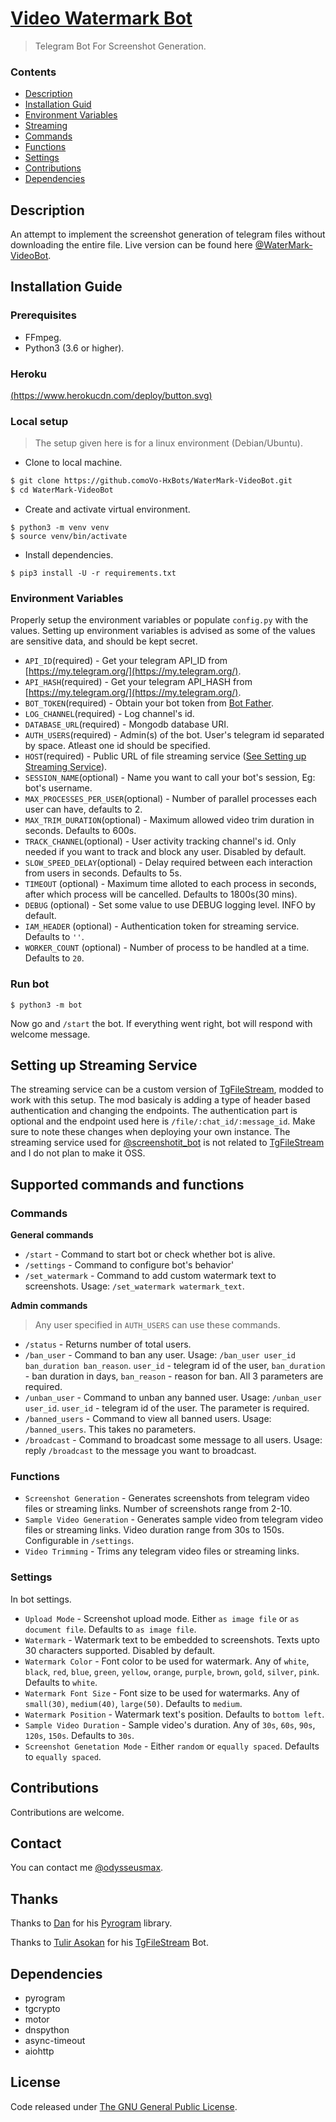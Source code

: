# [Video Watermark Bot](https://tx.me/WatermarkVDO_Bot)

> Telegram Bot For Screenshot Generation.
> 
### Contents

- [Description](#description)
- [ Installation Guid](#installation-guid)
- [Environment Variables](#environment-variables)
- [Streaming](#setting-up-streaming-service)
- [Commands](#commands)
- [Functions](#functions)
- [Settings](#settings)
- [Contributions](#contributions)
- [Dependencies](#dependencies)

## Description

An attempt to implement the screenshot generation of telegram files without downloading the entire file. Live version can be found here [@WaterMark-VideoBot](https://tx.me/WatermarkVDO_Bot "Watermark Video Bot").

## Installation Guide

### Prerequisites

* FFmpeg.
* Python3 (3.6 or higher).

### Heroku
[(https://www.herokucdn.com/deploy/button.svg)](https://heroku.com/deploy)

### Local setup

> The setup given here is for a linux environment (Debian/Ubuntu).

* Clone to local machine.

``` bash
$ git clone https://github.comoVo-HxBots/WaterMark-VideoBot.git
$ cd WaterMark-VideoBot
````

* Create and activate virtual environment.

```
$ python3 -m venv venv
$ source venv/bin/activate
```

* Install dependencies.

```
$ pip3 install -U -r requirements.txt
```

### Environment Variables

Properly setup the environment variables or populate `config.py` with the values. Setting up environment variables is advised as some of the values are sensitive data, and should be kept secret.

* `API_ID`(required) - Get your telegram API_ID from [https://my.telegram.org/](https://my.telegram.org/).
* `API_HASH`(required) - Get your telegram API_HASH from [https://my.telegram.org/](https://my.telegram.org/).
* `BOT_TOKEN`(required) - Obtain your bot token from [Bot Father](https://t.me/BotFather "Bot Father").
* `LOG_CHANNEL`(required) - Log channel's id.
* `DATABASE_URL`(required) - Mongodb database URI.
* `AUTH_USERS`(required) - Admin(s) of the bot. User's telegram id separated by space. Atleast one id should be specified.
* `HOST`(required) - Public URL of file streaming service ([See Setting up Streaming Service](#setting-up-streaming-service)).
* `SESSION_NAME`(optional) - Name you want to call your bot's session, Eg: bot's username.
* `MAX_PROCESSES_PER_USER`(optional) - Number of parallel processes each user can have, defaults to 2.
* `MAX_TRIM_DURATION`(optional) - Maximum allowed video trim duration in seconds. Defaults to 600s.
* `TRACK_CHANNEL`(optional) - User activity tracking channel's id. Only needed if you want to track and block any user. Disabled by default.
* `SLOW_SPEED_DELAY`(optional) - Delay required between each interaction from users in seconds. Defaults to 5s.
* `TIMEOUT` (optional) - Maximum time alloted to each process in seconds, after which process will be cancelled. Defaults to 1800s(30 mins).
* `DEBUG` (optional) - Set some value to use DEBUG logging level. INFO by default.
* `IAM_HEADER` (optional) - Authentication token for streaming service. Defaults to `''`.
* `WORKER_COUNT` (optional) - Number of process to be handled at a time. Defaults to `20`.

### Run bot

`$ python3 -m bot`

Now go and `/start` the bot. If everything went right, bot will respond with welcome message.

## Setting up Streaming Service

The streaming service can be a custom version of [TgFileStream](https://github.com/tulir/tgfilestream), modded to work with this setup. The mod basicaly is adding a type of header based authentication and changing the endpoints. The authentication part is optional and the endpoint used here is `/file/:chat_id/:message_id`. Make sure to note these changes when deploying your own instance. The streaming service used for [@screenshotit_bot](https://tx.me/screenshotit_bot "Screenshot Generator Bot") is not related to [TgFileStream](https://github.com/tulir/tgfilestream) and I do not plan to make it OSS.

## Supported commands and functions

### Commands

**General commands**

* `/start` - Command to start bot or check whether bot is alive.
* `/settings` - Command to configure bot's behavior'
* `/set_watermark` - Command to add custom watermark text to screenshots. Usage: `/set_watermark watermark_text`.

**Admin commands**

> Any user specified in `AUTH_USERS` can use these commands.

* `/status` - Returns number of total users.
* `/ban_user` - Command to ban any user. Usage: `/ban_user user_id ban_duration ban_reason`. `user_id` - telegram id of the user, `ban_duration` - ban duration in days, `ban_reason` - reason for ban. All 3 parameters are required.
* `/unban_user` - Command to unban any banned user. Usage: `/unban_user user_id`. `user_id` - telegram id of the user. The parameter is required.
* `/banned_users` - Command to view all banned users. Usage: `/banned_users`. This takes no parameters.
* `/broadcast` - Command to broadcast some message to all users. Usage: reply `/broadcast` to the message you want to broadcast.

### Functions
* `Screenshot Generation` - Generates screenshots from telegram video files or streaming links. Number of screenshots range from 2-10.
* `Sample Video Generation` - Generates sample video from telegram video files or streaming links. Video duration range from 30s to 150s. Configurable in `/settings`.
* `Video Trimming` - Trims any telegram video files or streaming links.

### Settings
In bot settings.
* `Upload Mode` - Screenshot upload mode. Either `as image file` or `as document file`. Defaults to `as image file`.
* `Watermark` - Watermark text to be embedded to screenshots. Texts upto 30 characters supported. Disabled by default.
* `Watermark Color` - Font color to be used for watermark. Any of `white`, `black`, `red`, `blue`, `green`, `yellow`, `orange`, `purple`, `brown`, `gold`, `silver`, `pink`. Defaults to `white`.
* `Watermark Font Size` - Font size to be used for watermarks. Any of `small(30)`, `medium(40)`, `large(50)`. Defaults to `medium`.
* `Watermark Position` - Watermark text's position. Defaults to `bottom left`.
* `Sample Video Duration` - Sample video's duration. Any of `30s`, `60s`, `90s`, `120s`, `150s`. Defaults to `30s`.
* `Screenshot Genetation Mode` - Either `random` or `equally spaced`. Defaults to `equally spaced`.


## Contributions
Contributions are welcome.

## Contact
You can contact me [@odysseusmax](https://tx.me/kirodewal).

## Thanks
Thanks to [Dan](https://github.com/delivrance "Dan") for his [Pyrogram](https://github.com/pyrogram/pyrogram "Pyrogram") library.

Thanks to [Tulir Asokan](https://github.com/tulir "Tulir Asokan") for his [TgFileStream](https://github.com/tulir/tgfilestream "TgFileStream") Bot.

## Dependencies
* pyrogram
* tgcrypto
* motor
* dnspython
* async-timeout
* aiohttp


## License
Code released under [The GNU General Public License](LICENSE).

